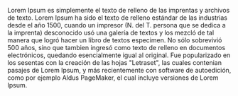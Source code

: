 Lorem Ipsum es simplemente el texto de relleno de las imprentas y archivos de texto. Lorem Ipsum ha sido el texto de
relleno estándar de las industrias desde el año 1500, cuando un impresor (N. del T. persona que se dedica a la imprenta)
desconocido usó una galería de textos y los mezcló de tal manera que logró hacer un libro de textos especimen. No sólo
sobrevivió 500 años, sino que tambien ingresó como texto de relleno en documentos electrónicos, quedando esencialmente
igual al original. Fue popularizado en los sesentas con la creación de las hojas "Letraset", las cuales contenian pasajes
de Lorem Ipsum, y más recientemente con software de autoedición, como por ejemplo Aldus PageMaker, el cual incluye
versiones de Lorem Ipsum.